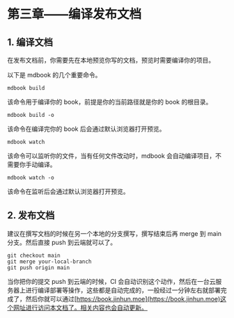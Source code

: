 # 第三章——编译发布文档

## 1. 编译文档

在发布文档前，你需要先在本地预览你写的文档，预览时需要编译你的项目。

以下是 mdbook 的几个重要命令。

```shell
mdbook build
```

该命令用于编译你的 book，前提是你的当前路径就是你的 book 的根目录。

```shell
mdbook build -o
```

该命令在编译完你的 book 后会通过默认浏览器打开预览。

```shell
mdbook watch
```

该命令可以监听你的文件，当有任何文件改动时，mdbook 会自动编译项目，不需要你手动编译。

```shell
mdbook watch -o
```

该命令在监听后会通过默认浏览器打开预览。

## 2. 发布文档

建议在撰写文档的时候在另一个本地的分支撰写，撰写结束后再 merge 到 main 分支。然后直接 push 到云端就可以了。

```
git checkout main
git merge your-local-branch
git push origin main
```

当你把你的提交 push 到云端的时候，CI 会自动识别这个动作，然后在一台云服务器上进行编译部署等操作，这些都是自动完成的，一般经过一分钟左右就部署完成了，然后你就可以通过[https://book.jinhun.moe](https://book.jinhun.moe)这个网址进行访问本文档了。相关内容也会自动更新。
